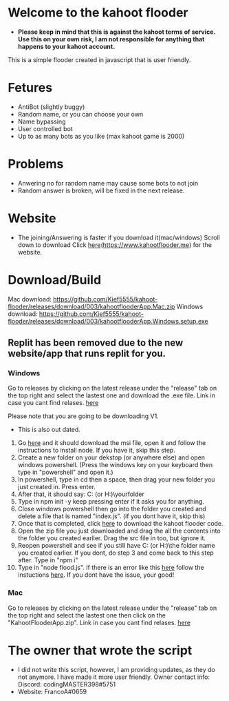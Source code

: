 # Welcome to the kahoot flooder

* __Please keep in mind that this is against the kahoot terms of service. Use this on your own risk, I am not responsible for anything that happens to your kahoot account.__

This is a simple flooder created in javascript that is user friendly.

# Fetures

* AntiBot (slightly buggy)
* Random name, or you can choose your own
* Name bypassing
* User controlled bot
* Up to as many bots as you like (max kahoot game is 2000)

# Problems
* Anwering no for random name may cause some bots to not join
* Random answer is broken, will be fixed in the next release.

# Website
* The joining/Answering is faster if you download it(mac/windows) Scroll down to download
Click [here](https://www.kahootflooder.me)(https://www.kahootflooder.me) for the website.

# Download/Build
Mac download: https://github.com/Kief5555/kahoot-flooder/releases/download/003/kahootflooderApp.Mac.zip
Windows download: https://github.com/Kief5555/kahoot-flooder/releases/download/003/kahootflooderApp.Windows.setup.exe

## Replit has been removed due to the new website/app that runs replit for you.

### Windows 

Go to releases by clicking on the latest release under the "release" tab on the top right and select the lastest one and download the .exe file. Link in case you cant find relases. [here](https://github.com/Kief5555/kahoot-flooder/releases)

Please note that you are going to be downloading V1.
* This is also out dated.

1. Go [here](https://nodejs.org/dist/v16.13.0/node-v16.13.0-x86.msi) and it should download the msi file, open it and follow the instructions to install node. If you have it, skip this step.
2. Create a new folder on your dekstop (or anywhere else) and open windows powershell. (Press the windows key on your keyboard then type in "powershell" and open it.)
3. In powershell, type in cd then a space, then drag your new folder you just created in. Press enter. 
4. After that, it should say: C: (or H:)\yourfolder
5. Type in npm init -y keep pressing enter if it asks you for anything.
6. Close windows powershell then go into the folder you created and delete a file that is named "index.js". (if you dont have it, skip this)
7. Once that is completed, click [here](https://github.com/Kief5555/kahoot-flooder/archive/refs/tags/0.01.zip) to download the kahoot flooder code.
8. Open the zip file you just downloaded and drag the all the contents into the folder you created earlier. Drag the src file in too, but ignore it.
9. Reopen powershell and see if you still have C: (or H:)\the folder name you created earlier. If you dont, do step 3 and come back to this step after. Type in "npm i"
10. Type in "node flood.js". If there is an error like this [here](https://ibb.co/m6hkG3V) follow the instuctions [here](https://github.com/Kief5555/kahoot-flooder/blob/main/src-issue.md). If you dont have the issue, your good!

### Mac
Go to releases by clicking on the latest release under the "release" tab on the top right and select the lastest one then click on the "KahootFlooderApp.zip". Link in case you cant find relases. [here](https://github.com/Kief5555/kahoot-flooder/releases)

 

# The owner that wrote the script
* I did not write this script, however, I am providing updates, as they do not anymore. I have made it more user friendly. Owner contact info: Discord: codingMASTER398#5751
* Website: FrancoA#0659


 



